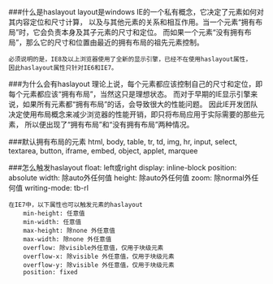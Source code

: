 ###什么是haslayout
	layout是windows IE的一个私有概念，它决定了元素如何对其内容定位和尺寸计算，
	以及与其他元素的关系和相互作用。当一个元素“拥有布局”时，它会负责本身及其子元素的尺寸和定位。
	而如果一个元素“没有拥有布局”，那么它的尺寸和位置由最近的拥有布局的祖先元素控制。
	
	必须说明的是，IE8及以上浏览器使用了全新的显示引擎，已经不在使用haslayout属性，
	因此haslayout属性只针对IE6和IE7。
	
###为什么会有haslayout
	理论上说，每个元素都应该控制自己的尺寸和定位，即每个元素都应该“拥有布局”，当然这只是理想状态。
	而对于早期的IE显示引擎来说，如果所有元素都“拥有布局”的话，会导致很大的性能问题。
	因此IE开发团队决定使用布局概念来减少浏览器的性能开销，即只将布局应用于实际需要的那些元素，
	所以便出现了“拥有布局”和“没有拥有布局”两种情况。
	
###默认拥有布局的元素
	html, body, table, tr, td, img, hr,
	input, select, textarea, button,
	iframe, embed, object, applet, marquee
	
###怎么触发haslayout
	float: left或right
	display: inline-block
	position: absolute
	width: 除auto外任何值
	height: 除auto外任何值
	zoom: 除normal外任何值
	writing-mode: tb-rl
	
	在IE7中，以下属性也可以触发元素的haslayout
		min-height: 任意值
		min-width: 任意值
		max-height: 除none 外任意值
		max-width: 除none 外任意值
		overflow: 除visible外任意值，仅用于块级元素
		overflow-x: 除visible 外任意值，仅用于块级元素
		overflow-y: 除visible 外任意值，仅用于块级元素
		position: fixed
	
